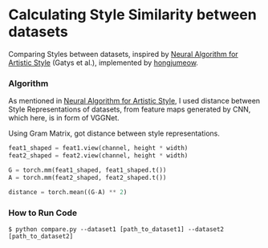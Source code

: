 # Calculating Style Similarity between datasets

Comparing Styles between datasets, inspired by [Neural Algorithm for Artistic Style](https://arxiv.org/abs/1508.06576) (Gatys et al.), implemented by [hongjumeow](https://github.com/hongjumeow).


### Algorithm

As mentioned in [Neural Algorithm for Artistic Style](https://arxiv.org/abs/1508.06576), I used distance between Style Representations of datasets, from feature maps generated by CNN, which here, is in form of VGGNet.

Using Gram Matrix, got distance between style representations.

```Python
feat1_shaped = feat1.view(channel, height * width)
feat2_shaped = feat2.view(channel, height * width)

G = torch.mm(feat1_shaped, feat1_shaped.t())
A = torch.mm(feat2_shaped, feat2_shaped.t())

distance = torch.mean((G-A) ** 2)
```

### How to Run Code

``` 
$ python compare.py --dataset1 [path_to_dataset1] --dataset2 [path_to_dataset2]
```

